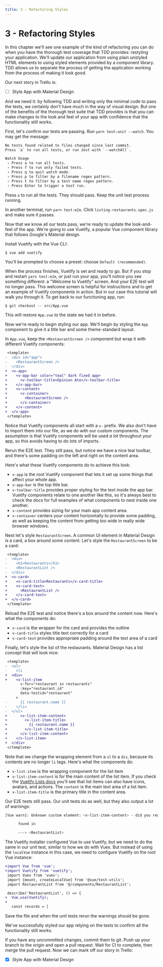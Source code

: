 ```yaml
---
title: 3 - Refactoring Styles
---
```


# 3 - Refactoring Styles

In this chapter we'll see one example of the kind of refactoring you can do when you have the thorough test coverage that TDD provides: restyling your application. We'll update our application from using plain unstyled HTML elements to using styled elements provided by a component library. TDD allows us to separate the process of getting the application working from the process of making it look good.

Our next story in Trello is:

- [ ] Style App with Material Design

And we need it: by following TDD and writing only the minimal code to pass the tests, we certainly don't have much in the way of visual design. But one of the benefits of the thorough test suite that TDD provides is that you can make changes to the look and feel of your app with confidence that the functionality still works.

First, let's confirm our tests are passing. Run `yarn test:unit --watch`. You may get the message:

```sh
No tests found related to files changed since last commit.
Press `a` to run all tests, or run Jest with `--watchAll`.

Watch Usage
 › Press a to run all tests.
 › Press f to run only failed tests.
 › Press q to quit watch mode.
 › Press p to filter by a filename regex pattern.
 › Press t to filter by a test name regex pattern.
 › Press Enter to trigger a test run.
```

Press `a` to run all the tests. They should pass. Keep the unit test process running.

In another terminal, run `yarn test:e2e`. Click `listing-restaurants.spec.js` and make sure it passes.

Now that we know all our tests pass, we're ready to update the look-and-feel of the app.
We're going to use Vuetify, a popular Vue component library that follows Google's Material design.

Install Vuetify with the Vue CLI:

```sh
$ vue add vuetify
```

You'll be prompted to choose a preset: choose `Default (recommended)`.

When the process finishes, Vuetify is set and ready to go. But if you stop and restart `yarn test:e2e`, or just run your app, you'll notice you see something different: a "Welcome to Vuetify" screen. And your E2E test will no longer pass. This welcome screen is helpful for instructions and to get an example of Vuetify components in action. But in our case this tutorial will walk you through it. To get back to our functioning app, run:

```
$ git checkout -- src/App.vue
```

This will restore `App.vue` to the state we had it in before.

Now we're ready to begin styling our app. We'll begin by styling the `App` component to give it a title bar and some theme-standard layout.

In `App.vue`, keep the `<RestaurantScreen />` component but wrap it with different Vuetify components:

```diff
 <template>
-  <div id="app">
-    <RestaurantScreen />
-  </div>
+  <v-app>
+    <v-app-bar color="teal" dark fixed app>
+      <v-toolbar-title>Opinion Ate</v-toolbar-title>
+    </v-app-bar>
+    <v-content>
+      <v-container>
+        <RestaurantScreen />
+      </v-container>
+    </v-content>
+  </v-app>
 </template>
```

Notice that Vuetify components all start with a `v-` prefix. We also don't have to import them into our file, as we do with our custom components. The assumption is that Vuetify components will be used *a lot* throughout your app, so this avoids having to do lots of imports.

Rerun the E2E test. They still pass, but notice we have a nice teal toolbar, and there's some padding on the left and right on the content area.

Here's what these Vuetify components do to achieve this look:

- `v-app` is the root Vuetify component that lets it set up some things that affect your whole app.
- `v-app-bar` is the top title bar.
- `v-toolbar-title` provides proper styling for the text inside the app bar. Vuetify components relate to one another like this, so it's always best to check the docs for full examples of what components to nest inside one another.
- `v-content` provides sizing for your main app content area.
- `v-container` centers your content horizontally to provide some padding, as well as keeping the content from getting too wide in really wide browser windows.

Next let's style `RestaurantScreen`. A common UI element in Material Design is a card, a box around some content. Let's style the `RestaurantScreen` to be a card:

```diff
 <template>
-  <div>
-    <h1>Restaurants</h1>
-    <RestaurantList />
-  </div>
+  <v-card>
+    <v-card-title>Restaurants</v-card-title>
+    <v-card-text>
+      <RestaurantList />
+    </v-card-text>
+  </v-card>
 </template>
```

Reload the E2E test and notice there's a box around the content now. Here's what the components do:

- `v-card` is the wrapper for the card and provides the outline
- `v-card-title` styles title text correctly for a card
- `v-card-text`  provides appropriate padding around the text area of a card

Finally, let's style the list of the restaurants. Material Design has a list concept that will look nice:

```diff
 <template>
-  <ul>
-    <li
+  <div>
+    <v-list-item
       v-for="restaurant in restaurants"
       :key="restaurant.id"
       data-testid="restaurant"
     >
-      {{ restaurant.name }}
-    </li>
-  </ul>
+      <v-list-item-content>
+        <v-list-item-title>
+          {{ restaurant.name }}
+        </v-list-item-title>
+      </v-list-item-content>
+    </v-list-item>
+  </div>
 </template>
```

Note that we change the wrapping element from a `ul` to a `div`, because its contents are no longer `li` tags. Here's what the components do:

- `v-list-item` is the wrapping component for the list item
- `v-list-item-content` is for the main content of the list item. If you check the [Vuetify Lists docs](https://vuetifyjs.com/en/components/lists) you'll see that list items can also have icons, avatars, and actions. The `content` is the main text area of a list item.
- `v-list-item-title` is the primary title in the content area.

Our E2E tests still pass. Our unit tests do as well, but they also output a lot of warnings:

```sh
[Vue warn]: Unknown custom element: <v-list-item-content> - did you register the component correctly? For recursive components, make sure to provide the "name" option.

      found in

      ---> <RestaurantList>
```

The Vuetify installer configured Vue to use Vuetify, but we need to do the same in our unit test, similar to how we do with Vuex. But instead of using the `localVue` instance in this case, we need to configure Vuetify on the root Vue instance:

```diff
+import Vue from 'vue';
+import Vuetify from 'vuetify';
 import Vuex from 'vuex';
 import {mount, createLocalVue} from '@vue/test-utils';
 import RestaurantList from '@/components/RestaurantList';

 describe('RestaurantList', () => {
+  Vue.use(Vuetify);
+
   const records = [
```

Save the file and when the unit tests rerun the warnings should be gone.

We've successfully styled our app relying on the tests to confirm all the functionality still works.

If you have any uncommitted changes, commit them to git. Push up your branch to the origin and open a pull request. Wait for CI to complete, then merge the pull request. Now we can mark off our story in Trello:

- [x] Style App with Material Design

